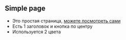 ## Simple page

- Это простая страница, [можете посмотреть сами](https://lirmortoch.github.io/landing-page/)
- Есть 1 заголовок и кнопка по центру
- Используется 2 цвета
